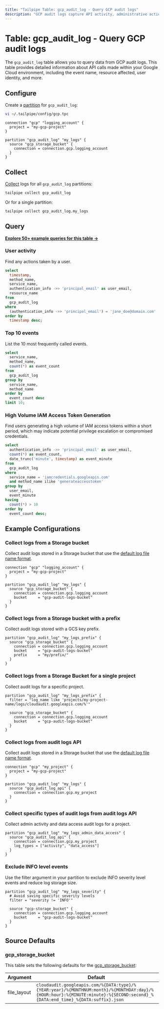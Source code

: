 ```yaml
---
title: "Tailpipe Table: gcp_audit_log - Query GCP audit logs"
description: "GCP audit logs capture API activity, administrative actions, and security-related events within your Google Cloud environment."
---
```


# Table: gcp_audit_log - Query GCP audit logs

The `gcp_audit_log` table allows you to query data from GCP audit logs. This table provides detailed information about API calls made within your Google Cloud environment, including the event name, resource affected, user identity, and more.

## Configure

Create a [partition](https://tailpipe.io/docs/manage/partition) for `gcp_audit_log`:

```sh
vi ~/.tailpipe/config/gcp.tpc
```

```hcl
connection "gcp" "logging_account" {
  project = "my-gcp-project"
}

partition "gcp_audit_log" "my_logs" {
  source "gcp_storage_bucket" {
    connection = connection.gcp.logging_account
  }
}
```

## Collect

[Collect](https://tailpipe.io/docs/manage/collection) logs for all `gcp_audit_log` partitions:

```sh
tailpipe collect gcp_audit_log
```

Or for a single partition:

```sh
tailpipe collect gcp_audit_log.my_logs
```

## Query

**[Explore 50+ example queries for this table →](https://hub.tailpipe.io/plugins/turbot/gcp/queries/gcp_audit_log)**

### User activity

Find any actions taken by a user.

```sql
select
  timestamp,
  method_name,
  service_name,
  authentication_info ->> 'principal_email' as user_email,
  resource_name
from
  gcp_audit_log
where
  (authentication_info ->> 'principal_email') = 'jane_doe@domain.com'
order by
  timestamp desc;
```

### Top 10 events

List the 10 most frequently called events.

```sql
select
  service_name,
  method_name,
  count(*) as event_count
from
  gcp_audit_log
group by
  service_name,
  method_name
order by
  event_count desc
limit 10;
```

### High Volume IAM Access Token Generation

Find users generating a high volume of IAM access tokens within a short period, which may indicate potential privilege escalation or compromised credentials.

```sql
select
  authentication_info ->> 'principal_email' as user_email,
  count(*) as event_count,
  date_trunc('minute', timestamp) as event_minute
from
  gcp_audit_log
where
  service_name = 'iamcredentials.googleapis.com'
  and method_name ilike 'generateaccesstoken'
group by
  user_email,
  event_minute
having
  count(*) > 10
order by
  event_count desc;
```

## Example Configurations

### Collect logs from a Storage bucket

Collect audit logs stored in a Storage bucket that use the [default log file name format](https://hub.tailpipe.io/plugins/turbot/gcp/tables/gcp_audit_log#gcp_storage_bucket).

```hcl
connection "gcp" "logging_account" {
  project = "my-gcp-project"
}

partition "gcp_audit_log" "my_logs" {
  source "gcp_storage_bucket" {
    connection = connection.gcp.logging_account
    bucket     = "gcp-audit-logs-bucket"
  }
}
```

### Collect logs from a Storage bucket with a prefix

Collect audit logs stored with a GCS key prefix.

```hcl
partition "gcp_audit_log" "my_logs_prefix" {
  source "gcp_storage_bucket" {
    connection = connection.gcp.logging_account
    bucket     = "gcp-audit-logs-bucket"
    prefix     = "my/prefix/"
  }
}
```

### Collect logs from a Storage Bucket for a single project

Collect audit logs for a specific project.

```hcl
partition "gcp_audit_log" "my_logs_prefix" {
  filter = "log_name like 'projects/my-project-name/logs/cloudaudit.googleapis.com/%'"

  source "gcp_storage_bucket" {
    connection = connection.gcp.logging_account
    bucket     = "gcp-audit-logs-bucket"
  }
}
```

### Collect logs from audit logs API

Collect audit logs stored in a Storage bucket that use the [default log file name format](https://hub.tailpipe.io/plugins/turbot/gcp/tables/gcp_audit_log#gcp_storage_bucket).

```hcl
connection "gcp" "my_project" {
  project = "my-gcp-project"
}

partition "gcp_audit_log" "my_logs" {
  source "gcp_audit_log_api" {
    connection = connection.gcp.my_project
  }
}
```

### Collect specific types of audit logs from audit logs API

Collect admin activity and data access audit logs for a project.

```hcl
partition "gcp_audit_log" "my_logs_admin_data_access" {
  source "gcp_audit_log_api" {
    connection = connection.gcp.my_project
    log_types = ["activity", "data_access"]
  }
}
```

### Exclude INFO level events

Use the filter argument in your partition to exclude INFO severity level events and reduce log storage size.

```hcl
partition "gcp_audit_log" "my_logs_severity" {
  # Avoid saving specific severity levels
  filter = "severity != 'INFO'"

  source "gcp-storage_bucket" {
    connection = connection.gcp.logging_account
    bucket     = "gcp-audit-logs-bucket"
  }
}
```

## Source Defaults

### gcp_storage_bucket

This table sets the following defaults for the [gcp_storage_bucket](https://hub.tailpipe.io/plugins/turbot/gcp/sources/gcp_storage_bucket#arguments):

| Argument      | Default |
|--------------|---------|
| file_layout   | `cloudaudit.googleapis.com/%{DATA:type}/%{YEAR:year}/%{MONTHNUM:month}/%{MONTHDAY:day}/%{HOUR:hour}:%{MINUTE:minute}:%{SECOND:second}_%{DATA:end_time}_%{DATA:suffix}.json` |
